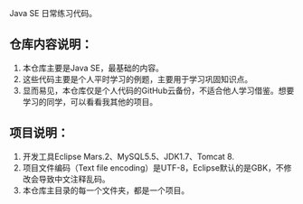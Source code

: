 Java SE 日常练习代码。

## 仓库内容说明： ##

1. 本仓库主要是Java SE，最基础的内容。
2. 这些代码主要是个人平时学习的例题，主要用于学习巩固知识点。
3. 显而易见，本仓库仅是个人代码的GitHub云备份，不适合他人学习借鉴。想要学习的同学，可以看看我其他的项目。


##  项目说明： ##

1. 开发工具Eclipse Mars.2、MySQL5.5、JDK1.7、Tomcat 8.
2. 项目文件编码（Text file encoding）是UTF-8，Eclipse默认的是GBK，不修改会导致中文注释乱码。
3. 本仓库主目录的每一个文件夹，都是一个项目。